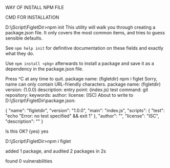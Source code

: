 WAY OF INSTALL NPM FILE 

CMD FOR INSTALLATION

D:\jScript\FigletDir>npm init
This utility will walk you through creating a package.json file.
It only covers the most common items, and tries to guess sensible defaults.

See `npm help init` for definitive documentation on these fields
and exactly what they do.

Use `npm install <pkg>` afterwards to install a package and
save it as a dependency in the package.json file.

Press ^C at any time to quit.
package name: (figletdir) npm i figlet
Sorry, name can only contain URL-friendly characters.
package name: (figletdir)
version: (1.0.0)
description:
entry point: (index.js)
test command:
git repository:
keywords:
author:
license: (ISC)
About to write to D:\jScript\FigletDir\package.json:

{
  "name": "figletdir",
  "version": "1.0.0",
  "main": "index.js",
  "scripts": {
    "test": "echo \"Error: no test specified\" && exit 1"
  },
  "author": "",
  "license": "ISC",
  "description": ""
}


Is this OK? (yes) yes


D:\jScript\FigletDir>npm i figlet

added 1 package, and audited 2 packages in 2s

found 0 vulnerabilities

